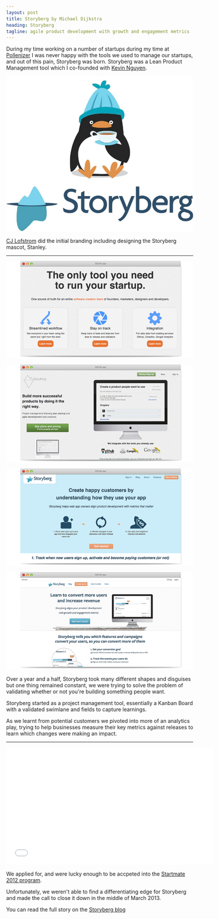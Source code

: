 ```yaml
---
layout: post
title: Storyberg by Michael Dijkstra
heading: Storyberg
tagline: agile product development with growth and engagement metrics
---
```


During my time working on a number of startups during my time at [Pollenizer](http://pollenizer.com) I was never happy with the tools we used to manage our startups, and out of this pain, Storyberg was born. Storyberg was a Lean Product Management tool which I co-founded with [Kevin Nguyen](http://twitter.com/saltysealion).

![Stanley](/assets/img/storyberg/stanley.jpg)


[CJ Lofstrom](http://cjlofstrom.com) did the initial branding including
designing the Storyberg mascot, Stanley.

***

![Storyberg version 1](/assets/img/storyberg/Storyberg-1.jpg)

![Storyberg version 2](/assets/img/storyberg/Storyberg-2.jpg)

![Storyberg version 3](/assets/img/storyberg/Storyberg-3.jpg)

![Storyberg version 4](/assets/img/storyberg/Storyberg-4.jpg)

Over a year and a half, Storyberg took many different shapes and disguises but
one thing remained constant, we were trying to solve the problem of validating whether or not you're building something people want.

Storyberg started as a project management tool, essentially a Kanban Board with
a validated swimlane and fields to capture learnings.

As we learnt from potential customers we pivoted into more of an analytics play,
trying to help businesses measure their key metrics against releases to learn
which changes were making an impact.

***

<div class="video text-center">
<iframe width="560" height="315" src="//www.youtube.com/embed/CLn9-d_Latk" frameborder="0"> </iframe>
</div>


We applied for, and were lucky enough to be accpeted into the [Startmate 2012
program](http://www.startmate.com.au/announcing-the-2012-startmate-class).

Unfortunately, we weren't able to find a differentiating edge for Storyberg and
made the call to close it down in the middle of March 2013.

You can read the full story on the [Storyberg blog](http://blog.storyberg.com)
